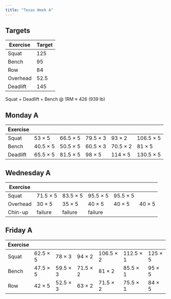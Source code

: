 ```yaml
---
title: "Texas Week A"
---
```



## Targets

| Exercise | Target |
| ---      | ------ |
| Squat    | 125 |
| Bench    | 95 |
| Row      | 84 |
| Overhead | 52.5 |
| Deadlift | 145 |

Squat + Deadlift + Bench @ 1RM ≈ 426 (939 lb)
    
## Monday A

| Exercise |     |     |     |     |     |
| ---      | --- | --- | --- | --- | --- |
| Squat    | 53 × 5 | 66.5 × 5 | 79.5 × 3 | 93 × 2 | 106.5 × 5 | 106.5 × 5 | 106.5 × 5 | 106.5 × 5 | 106.5 × 5 |
| Bench    | 40.5 × 5 | 50.5 × 5 | 60.5 × 3 | 70.5 × 2 | 81 × 5 | 81 × 5 | 81 × 5 | 81 × 5 | 81 × 5 |
| Deadlift | 65.5 × 5 | 81.5 × 5 | 98 × 5 | 114 × 5 | 130.5 × 5 |

## Wednesday A

| Exercise |     |     |     |     |     |
| ---      | --- | --- | --- | --- | --- |
| Squat    | 71.5 × 5 | 83.5 × 5 | 95.5 × 5 | 95.5 × 5 |
| Overhead | 30 × 5 | 35 × 5 | 40 × 5 | 40 × 5 | 40 × 5 |
| Chin-up  | failure | failure | failure |

## Friday A

| Exercise |     |     |     |     |     |     |
| ---      | --- | --- | --- | --- | --- | --- |
| Squat    | 62.5 × 5 | 78 × 3 | 94 × 2 | 106.5 × 2 | 112.5 × 1 | 125 × 5 |
| Bench    | 47.5 × 5 | 59.5 × 3 | 71.5 × 2 | 81 × 2 | 85.5 × 1 | 95 × 5 |
| Row      | 42 × 5 | 52.5 × 3 | 63 × 2 | 71.5 × 2 | 75.5 × 1 | 84 × 5 |

